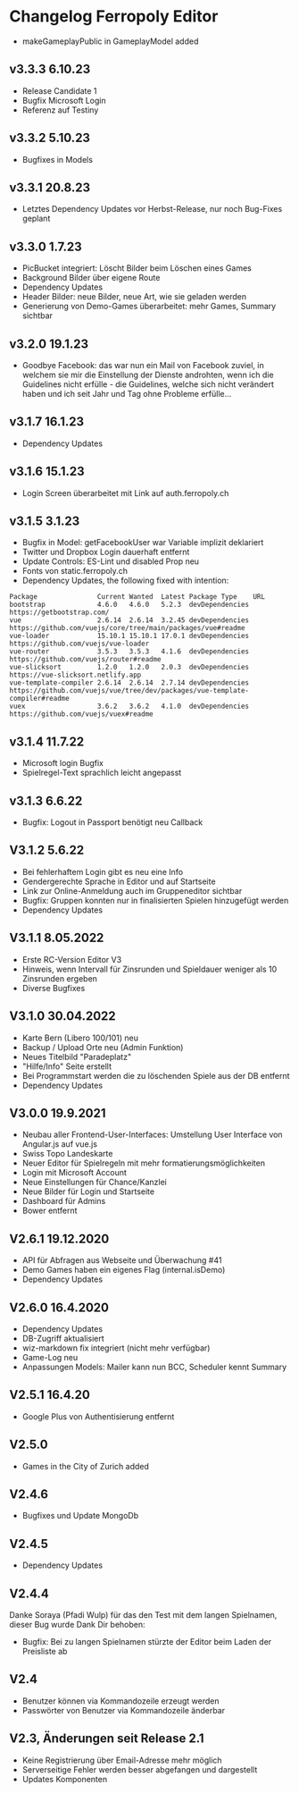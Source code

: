 # Changelog Ferropoly Editor

* makeGameplayPublic in GameplayModel added

## v3.3.3 6.10.23
* Release Candidate 1
* Bugfix Microsoft Login
* Referenz auf Testiny

## v3.3.2 5.10.23
* Bugfixes in Models

## v3.3.1 20.8.23
* Letztes Dependency Updates vor Herbst-Release, nur noch Bug-Fixes geplant

## v3.3.0 1.7.23
* PicBucket integriert: Löscht Bilder beim Löschen eines Games
* Background Bilder über eigene Route
* Dependency Updates
* Header Bilder: neue Bilder, neue Art, wie sie geladen werden
* Generierung von Demo-Games überarbeitet: mehr Games, Summary sichtbar

## v3.2.0 19.1.23
* Goodbye Facebook: das war nun ein Mail von Facebook zuviel, in welchem sie mir die Einstellung der Dienste
androhten, wenn ich die Guidelines nicht erfülle - die Guidelines, welche sich nicht verändert haben und ich seit 
Jahr und Tag ohne Probleme erfülle...


## v3.1.7 16.1.23
* Dependency Updates

## v3.1.6 15.1.23
* Login Screen überarbeitet mit Link auf auth.ferropoly.ch

## v3.1.5 3.1.23
* Bugfix in Model: getFacebookUser war Variable implizit deklariert
* Twitter und Dropbox Login dauerhaft entfernt
* Update Controls: ES-Lint und disabled Prop neu
* Fonts von static.ferropoly.ch 
* Dependency Updates, the following fixed with intention:
```
Package               Current Wanted  Latest Package Type    URL                                                                        
bootstrap             4.6.0   4.6.0   5.2.3  devDependencies https://getbootstrap.com/                                                  
vue                   2.6.14  2.6.14  3.2.45 devDependencies https://github.com/vuejs/core/tree/main/packages/vue#readme                
vue-loader            15.10.1 15.10.1 17.0.1 devDependencies https://github.com/vuejs/vue-loader                                        
vue-router            3.5.3   3.5.3   4.1.6  devDependencies https://github.com/vuejs/router#readme                                     
vue-slicksort         1.2.0   1.2.0   2.0.3  devDependencies https://vue-slicksort.netlify.app                                          
vue-template-compiler 2.6.14  2.6.14  2.7.14 devDependencies https://github.com/vuejs/vue/tree/dev/packages/vue-template-compiler#readme
vuex                  3.6.2   3.6.2   4.1.0  devDependencies https://github.com/vuejs/vuex#readme   
```

## v3.1.4 11.7.22
* Microsoft login Bugfix
* Spielregel-Text sprachlich leicht angepasst

## v3.1.3 6.6.22
* Bugfix: Logout in Passport benötigt neu Callback

## V3.1.2 5.6.22
* Bei fehlerhaftem Login gibt es neu eine Info
* Gendergerechte Sprache in Editor und auf Startseite
* Link zur Online-Anmeldung auch im Gruppeneditor sichtbar
* Bugfix: Gruppen konnten nur in finalisierten Spielen hinzugefügt werden
* Dependency Updates

## V3.1.1 8.05.2022
* Erste RC-Version Editor V3
* Hinweis, wenn Intervall für Zinsrunden und Spieldauer weniger als 10 Zinsrunden ergeben
* Diverse Bugfixes

## V3.1.0 30.04.2022
* Karte Bern (Libero 100/101) neu
* Backup / Upload Orte neu (Admin Funktion)
* Neues Titelbild "Paradeplatz"
* "Hilfe/Info" Seite erstellt
* Bei Programmstart werden die zu löschenden Spiele aus der DB entfernt
* Dependency Updates

## V3.0.0 19.9.2021
* Neubau aller Frontend-User-Interfaces: Umstellung User Interface von Angular.js auf vue.js
* Swiss Topo Landeskarte
* Neuer Editor für Spielregeln mit mehr formatierungsmöglichkeiten
* Login mit Microsoft Account 
* Neue Einstellungen für Chance/Kanzlei 
* Neue Bilder für Login und Startseite
* Dashboard für Admins
* Bower entfernt

## V2.6.1 19.12.2020
* API für Abfragen aus Webseite und Überwachung #41
* Demo Games haben ein eigenes Flag (internal.isDemo)
* Dependency Updates

## V2.6.0 16.4.2020
* Dependency Updates
* DB-Zugriff aktualisiert
* wiz-markdown fix integriert (nicht mehr verfügbar)
* Game-Log neu
* Anpassungen Models: Mailer kann nun BCC, Scheduler kennt Summary

## V2.5.1 16.4.20
* Google Plus von Authentisierung entfernt


## V2.5.0
* Games in the City of Zurich added

## V2.4.6
* Bugfixes und Update MongoDb

## V2.4.5
* Dependency Updates

## V2.4.4
Danke Soraya (Pfadi Wulp) für das den Test mit dem langen Spielnamen, dieser Bug wurde Dank Dir behoben:
* Bugfix: Bei zu langen Spielnamen stürzte der Editor beim Laden der Preisliste ab


## V2.4
* Benutzer können via Kommandozeile erzeugt werden
* Passwörter von Benutzer via Kommandozeile änderbar

## V2.3, Änderungen seit Release 2.1
* Keine Registrierung über Email-Adresse mehr möglich
* Serverseitige Fehler werden besser abgefangen und dargestellt
* Updates Komponenten
